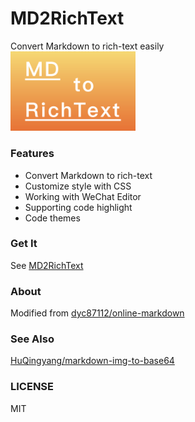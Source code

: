 # MD2RichText
Convert Markdown to rich-text easily  
<img src="./2.png" style="width: 200px; height: auto" />

### Features

* Convert Markdown to rich-text
* Customize style with CSS
* Working with WeChat Editor
* Supporting code highlight
* Code themes

### Get It
See [MD2RichText](https://)

### About
Modified from [dyc87112/online-markdown](https://github.com/dyc87112/online-markdown/)  

### See Also
[HuQingyang/markdown-img-to-base64](https://github.com/HuQingyang/markdown-img-to-base64)

### LICENSE
MIT
